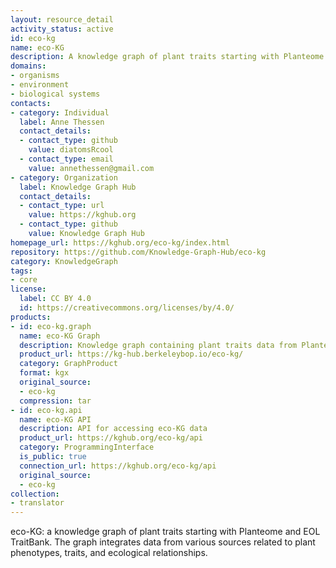 ```yaml
---
layout: resource_detail
activity_status: active
id: eco-kg
name: eco-KG
description: A knowledge graph of plant traits starting with Planteome and EOL TraitBank.
domains:
- organisms
- environment
- biological systems
contacts:
- category: Individual
  label: Anne Thessen
  contact_details:
  - contact_type: github
    value: diatomsRcool
  - contact_type: email
    value: annethessen@gmail.com
- category: Organization
  label: Knowledge Graph Hub
  contact_details:
  - contact_type: url
    value: https://kghub.org
  - contact_type: github
    value: Knowledge Graph Hub
homepage_url: https://kghub.org/eco-kg/index.html
repository: https://github.com/Knowledge-Graph-Hub/eco-kg
category: KnowledgeGraph
tags:
- core
license:
  label: CC BY 4.0
  id: https://creativecommons.org/licenses/by/4.0/
products:
- id: eco-kg.graph
  name: eco-KG Graph
  description: Knowledge graph containing plant traits data from Planteome and EOL TraitBank
  product_url: https://kg-hub.berkeleybop.io/eco-kg/
  category: GraphProduct
  format: kgx
  original_source:
  - eco-kg
  compression: tar
- id: eco-kg.api
  name: eco-KG API
  description: API for accessing eco-KG data
  product_url: https://kghub.org/eco-kg/api
  category: ProgrammingInterface
  is_public: true
  connection_url: https://kghub.org/eco-kg/api
  original_source:
  - eco-kg
collection:
- translator
---
```


eco-KG: a knowledge graph of plant traits starting with Planteome and EOL TraitBank. The graph integrates data from various sources related to plant phenotypes, traits, and ecological relationships.
